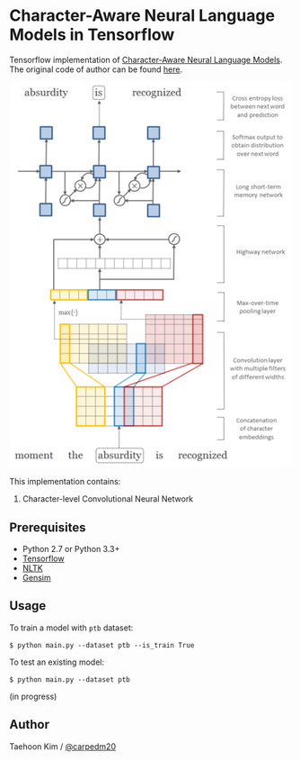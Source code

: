 Character-Aware Neural Language Models in Tensorflow
====================================================

Tensorflow implementation of [Character-Aware Neural Language Models](http://arxiv.org/abs/1508.06615). The original code of author can be found [here](https://github.com/yoonkim/lstm-char-cnn).

![model.png](./assets/model.png)

This implementation contains:

1. Character-level Convolutional Neural Network


Prerequisites
-------------

- Python 2.7 or Python 3.3+
- [Tensorflow](https://www.tensorflow.org/)
- [NLTK](http://www.nltk.org/)
- [Gensim](https://radimrehurek.com/gensim/index.html)


Usage
-----

To train a model with `ptb` dataset:

    $ python main.py --dataset ptb --is_train True

To test an existing model:

    $ python main.py --dataset ptb

(in progress)


Author
------

Taehoon Kim / [@carpedm20](http://carpedm20.github.io/)
